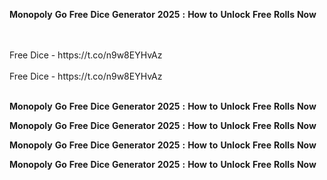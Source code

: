<strong>Monopoly</strong> <strong>Go</strong> <strong>Free</strong> <strong>Dice</strong> <strong>Generator</strong> <strong>2025</strong> <strong>:</strong> <strong>How</strong> <strong>to</strong> <strong>Unlock</strong> <strong>Free</strong> <strong>Rolls</strong> <strong>Now</strong>

<br>
<br>Free Dice - https://t.co/n9w8EYHvAz
<br>
<br>Free Dice - https://t.co/n9w8EYHvAz
<br>
<br>

<strong>Monopoly</strong> <strong>Go</strong> <strong>Free</strong> <strong>Dice</strong> <strong>Generator</strong> <strong>2025</strong> <strong>:</strong> <strong>How</strong> <strong>to</strong> <strong>Unlock</strong> <strong>Free</strong> <strong>Rolls</strong> <strong>Now</strong>

<strong>Monopoly</strong> <strong>Go</strong> <strong>Free</strong> <strong>Dice</strong> <strong>Generator</strong> <strong>2025</strong> <strong>:</strong> <strong>How</strong> <strong>to</strong> <strong>Unlock</strong> <strong>Free</strong> <strong>Rolls</strong> <strong>Now</strong>

<strong>Monopoly</strong> <strong>Go</strong> <strong>Free</strong> <strong>Dice</strong> <strong>Generator</strong> <strong>2025</strong> <strong>:</strong> <strong>How</strong> <strong>to</strong> <strong>Unlock</strong> <strong>Free</strong> <strong>Rolls</strong> <strong>Now</strong>

<strong>Monopoly</strong> <strong>Go</strong> <strong>Free</strong> <strong>Dice</strong> <strong>Generator</strong> <strong>2025</strong> <strong>:</strong> <strong>How</strong> <strong>to</strong> <strong>Unlock</strong> <strong>Free</strong> <strong>Rolls</strong> <strong>Now</strong>
